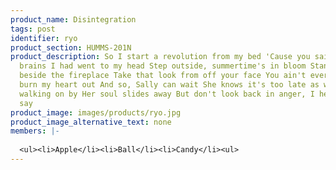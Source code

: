 ```yaml
---
product_name: Disintegration
tags: post
identifier: ryo
product_section: HUMMS-201N
product_description: So I start a revolution from my bed 'Cause you said the
  brains I had went to my head Step outside, summertime's in bloom Stand up
  beside the fireplace Take that look from off your face You ain't ever gonna
  burn my heart out And so, Sally can wait She knows it's too late as we're
  walking on by Her soul slides away But don't look back in anger, I heard you
  say
product_image: images/products/ryo.jpg
product_image_alternative_text: none
members: |-
  
  <ul><li>Apple</li><li>Ball</li><li>Candy</li><ul>
---
```


